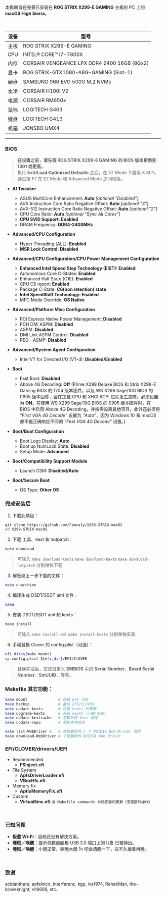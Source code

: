 本指南旨在完善已安装在 **ROG STRIX X299-E GAMING** 主板的 PC 上的 **macOS High Sierra**。

&nbsp;

设备 | 型号
:-: | -
主板 | ROG STRIX X299-E GAMING
CPU | INTEL® CORE™ i7-7800X
内存 | CORSAIR VENGEANCE LPX DDR4 2400 16GB (8Gx2)
显卡 | ROG STRIX-GTX1080-A8G-GAMING (Slot-1)
硬盘 | SAMSUNG 960 EVO 500G M.2 NVMe
水冷 | CORSAIR H100i V2
电源 | CORSAIR RM650x
鼠标 | LOGITECH G403
键盘 | LOGITECH G413
机箱 | JONSBO UMX4

---

### BIOS
> **在设置之前，请先将 ROG STRIX X299-E GAMING 的 BIOS 版本更新到 1301 或更高。**  
> 执行 **Exit/Load Optimized Defaults** 之后，在 EZ Mode 下启用 X.M.P。  
> 通过按 F7 在 EZ Mode 和 Advanced Mode 之间切换。

- **AI Tweaker**
  - ASUS MultiCore Enhancement: **Auto** *[optional "Disabled"]*
  - AVX Instruction Core Ratio Negative Offset: **Auto** *[optional "3"]*
  - AVX-512 Instruction Core Ratio Negative Offset: **Auto** *[optional "2"]*
  - CPU Core Ratio: **Auto** *[optional "Sync All Cores"]*
  - **CPU SVID Support: Enabled**
  - DRAM Frequency: **DDR4-2400MHz**

- **Advanced/CPU Configuration**
  - Hyper Threading [ALL]: **Enabled**
  - **MSR Lock Control: Disabled**

- **Advanced/CPU Configuration/CPU Power Management Configuration**
  - **Enhanced Intel Speed Step Technology (EIST): Enabled**
  - Autonomous Core C-States: **Enabled**
  - Enhanced Halt State (C1E): **Enabled**
  - CPU C6 report: **Enabled**
  - Package C-State: **C6(non retention) state**
  - **Intel SpeedShift Technology: Enabled**
  - MFC Mode Override: **OS Native**

- **Advanced/Platform Misc Configuration**
  - PCI Express Native Power Management: **Disabled**
  - PCH DMI ASPM: **Disabled**
  - ASPM: **Disabled**
  - DMI Link ASPM Control: **Disabled**
  - PEG - ASMP: **Disabled**

- **Advanced/System Agent Configuration**
  - Intel VT for Directed I/O (VT-d): **Disabled/Enabled**

- **Boot**
  - Fast Boot: **Disabled**
  - Above 4G Decoding: **Off** (Prime X299 Deluxe BIOS 和 Strix X299-E Gaming BIOS 的 1704 版本固件，以及 WS X299 Sage/10G BIOS 的 0905 版本固件，会在加载 GPU 和 XHCI ACPI 过程发生故障，必须设置为 **ON**。在使用 WS X299 Sage/10G BIOS 的 0905 版本固件时，在 BIOS 中启用 Above 4G Decoding，并按需设置其他项目，此外还必须将 _"First VGA 4G Decode"_ 设置为 _"Auto"_，因为 Windows 10 和 macOS 都不能正确响应不同的 _"First VGA 4G Decode"_ 设置。)

- **Boot/Boot Configuration**
  - Boot Logo Display: **Auto**
  - Boot up NumLock State: **Disabled**
  - Setup Mode: **Advanced**

- **Boot/Compatibility Support Module**
  - Launch CSM: **Disabled/Auto**

- **Boot/Secure Boot**
  - OS Type: **Other OS**

### 完成安装后
1. 下载此项目：
```sh
git clone https://github.com/Fansaly/X299-STRIX-macOS
cd X299-STRIX-macOS
```
2. 下载 工具、kext 和 hotpatch：
```sh
make download
```
> 可输入 `make download-tools` `make download-kexts` `make download-hotpatch` 分别单独下载
3. 解压缩上一步下载的文件：
```sh
make unarchive
```
4. 编译生成 DSDT/SSDT aml 文件：
```sh
make
```
5. 安装 DSDT/SSDT aml 和 kexts：
```sh
make install
```
> 可输入 `make install-aml` `make install-kexts` 分别单独安装
6. 手动替换 Clover 的 config.plist（可选）：
```sh
efi_dir=$(make mount)
cp config.plist ${efi_dir}/EFI/ClOVER
```
> 替换完成后，应该自定义 **SMBIOS** 中的 **Serial Number**、**Board Serial Number**、**SmUUID**，等等。

### Makefile 其它功能：
```sh
make mount              # 挂载 EFI 分区
make backup             # 备份 EFI/CLOVER
make update-kexts       # 检查 kexts 的更新
make upgrade-kexts      # 升级 kexts（下载/安装）
make update-kextcache   # 更新系统 kext 缓存
make update-repo        # 更新本地项目

make list-WebDriver n   # 获取最新的 n 个 NVIDIA Web Driver 信息
make download-WebDriver # 下载最新的 NVIDIA Web Driver
```

### EFI/CLOVER/drivers/UEFI
  - Recommended
    - **FSInject.efi**
  - File System
    - **ApfsDriverLoader.efi**
    - **VBoxHfs.efi**
  - Memory fix
    - **AptioMemoryFix.efi**
  - Custom
    - **VirtualSmc.efi** `由 Makefile commands 自动安装和更新（无需额外操作）`

&nbsp;

### 已知问题
- **板载 Wi-Fi**：目前还没有解决方案。
- **睡眠／唤醒**：提示机箱前面板 USB 3.0 端口上的 U盘 已被弹出。
- **睡眠／唤醒**：小憩正常，熟睡大概 1h 吧会清醒一下，过不久接着再睡。

&nbsp;

### 致谢
acidanthera, apfelnico, interferenc, kgp, lvs1974, RehabMan, the-braveknight, vit9696, etc.
